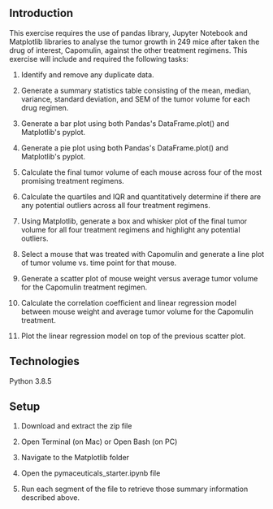 ## Introduction

This exercise requires the use of pandas library, Jupyter Notebook and Matplotlib libraries to analyse the tumor growth in 249 mice after taken the drug of interest, Capomulin, against the other treatment regimens. This exercise will include and required the following tasks: 

1. Identify and remove any duplicate data.

2. Generate a summary statistics table consisting of the mean, median, variance, standard deviation, and SEM of the tumor volume for each drug regimen.

3. Generate a bar plot using both Pandas's DataFrame.plot() and Matplotlib's pyplot.

4. Generate a pie plot using both Pandas's DataFrame.plot() and Matplotlib's pyplot.

5. Calculate the final tumor volume of each mouse across four of the most promising treatment regimens. 

6. Calculate the quartiles and IQR and quantitatively determine if there are any potential outliers across all four treatment regimens.

7. Using Matplotlib, generate a box and whisker plot of the final tumor volume for all four treatment regimens and highlight any potential outliers.

8. Select a mouse that was treated with Capomulin and generate a line plot of tumor volume vs. time point for that mouse.

9. Generate a scatter plot of mouse weight versus average tumor volume for the Capomulin treatment regimen.

10. Calculate the correlation coefficient and linear regression model between mouse weight and average tumor volume for the Capomulin treatment. 

11. Plot the linear regression model on top of the previous scatter plot.


## Technologies
 
Python 3.8.5
 
## Setup 

1. Download and extract the zip file

2. Open Terminal (on Mac) or Open Bash (on PC)

3. Navigate to the Matplotlib folder

4. Open the pymaceuticals_starter.ipynb file

5. Run each segment of the file to retrieve those summary information described above.
